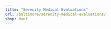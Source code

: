 ```yaml
---
title: "Serenity Medical Evaluations"
url: /baltimore/serenity-medical-evaluations/
shop: Hanf
---
```

